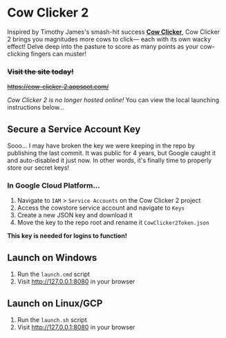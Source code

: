 # Cow Clicker 2
Inspired by Timothy James's smash-hit success [**Cow Clicker**](https://github.com/timothyrjames/cs1520/tree/master/week05/gae/project4), Cow Clicker 2 brings you magnitudes more cows to click&mdash; each with its own wacky effect! Delve deep into the pasture to score as many points as your cow-clicking fingers can muster!

### ~~Visit the site today!~~
~~https://cow-clicker-2.appspot.com/~~

*Cow Clicker 2 is no longer hosted online!*
You can view the local launching instructions below...

## Secure a Service Account Key
Sooo... I may have broken the key we were keeping in the repo by publishing the last commit. It was public for 4 years, but Google caught it and auto-disabled it just now. In other words, it's finally time to properly store our secret keys!

### In Google Cloud Platform...
1. Navigate to `IAM` > `Service Accounts` on the Cow Clicker 2 project
2. Access the cowstore service account and navigate to `Keys`
3. Create a new JSON key and download it
4. Move the key to the repo root and rename it `CowClicker2Token.json`

**This key is needed for logins to function!**

## Launch on Windows
1. Run the `launch.cmd` script
2. Visit http://127.0.0.1:8080 in your browser

## Launch on Linux/GCP
1. Run the `launch.sh` script
2. Visit http://127.0.0.1:8080 in your browser